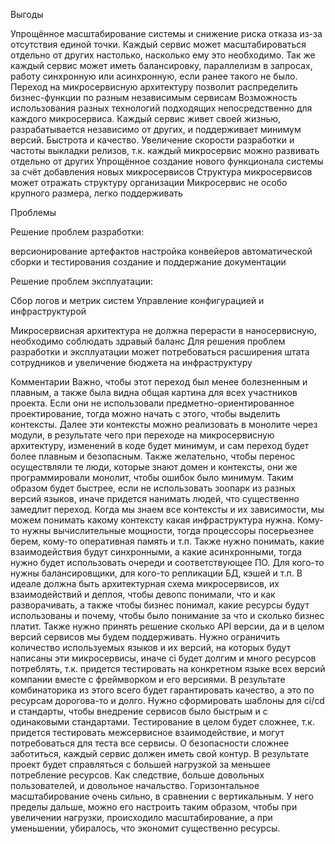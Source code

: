 Выгоды

Упрощённое масштабирование системы и снижение риска отказа из-за отсутствия единой точки. Каждый сервис может масштабироваться отдельно от других настолько, насколько ему это необходимо. Так же каждый сервис может иметь балансировку, параллелизм в запросах, работу синхронную или асинхронную, если ранее такого не было.
Переход на микросервисную архитектуру позволит распределить бизнес-функции по разным независимым сервисам
Возможность использования разных технологий подходящих непосредственно для каждого микросервиса. Каждый сервис живет своей жизнью, разрабатывается независимо от других, и поддерживает минимум версий. Быстрота и качество.
Увеличение скорости разработки и частоты выкладки релизов, т.к. каждый микросервис можно развивать отдельно от других
Упрощённое создание нового функционала системы за счёт добавления новых микросервисов
Структура микросервисов может отражать структуру организации
Микросервис не особо крупного размера, легко поддерживать


Проблемы

Решение проблем разработки:

версионирование артефактов
настройка конвейеров автоматической сборки и тестирования
создание и поддержание документации


Решение проблем эксплуатации:

Сбор логов и метрик систем
Управление конфигурацией и инфраструктурой


Микросервисная архитектура не должна перерасти в наносервисную, необходимо соблюдать здравый баланс
Для решения проблем разработки и эксплуатации может потребоваться расширения штата сотрудников и увеличение бюджета на инфраструктуру


Комментарии
Важно, чтобы этот переход был менее болезненным и плавным, а также была видна общая картина для всех участников проекта.
Если они не использовали предметно-ориентированное проектирование, тогда можно начать с этого, чтобы выделить контексты.
Далее эти контексты можно реализовать в монолите через модули, в результате чего при переходе на микросервисную архитектуру, изменений в коде будет минимум,
и сам переход будет более плавным и безопасным. Также желательно, чтобы перенос осуществляли те люди, которые знают домен и контексты, они же программировали монолит,
чтобы ошибок было минимум. Таким образом будет быстрее, если не использовать зоопарк из разных версий языков, иначе придется нанимать людей, что существенно замедлит переход.
Когда мы знаем все контексты и их зависимости, мы можем понимать какому контексту какая инфраструктура нужна. Кому-то нужны вычислительные мощности, тогда
процессоры посерьезнее берем, кому-то оперативная память и т.п. Также нужно понимать, какие взаимодействия будут синхронными, а какие асинхронными, тогда нужно будет
использовать очереди и соответствующее ПО. Для кого-то нужны балансировщики, для кого-то репликации БД, кэшей и т.п.
В идеале должна быть архитектурная схема микросервисов, их взаимодействий и деплоя, чтобы девопс понимали, что и как разворачивать, а также чтобы бизнес понимал,
какие ресурсы будут использованы и почему, чтобы было понимание за что и сколько бизнес платит.
Также нужно принять решение сколько API версии, да и в целом версий сервисов мы будем поддерживать.
Нужно ограничить количество используемых языков и их версий, на которых будут написаны эти микросервисы, иначе ci
будет долгим и много ресурсов потреблять, т.к. придется тестировать на конкретном языке всех версий компании вместе с фреймворком и его версиями.
В результате комбинаторика из этого всего будет гарантировать качество, а это по ресурсам дорогова-то и долго.
Нужно сформировать шаблоны для ci/cd и стандарты, чтобы внедрение сервисов было быстрым и с одинаковыми стандартами.
Тестирование в целом будет сложнее, т.к. придется тестировать межсервисное взаимодействие, и могут потребоваться для теста все сервисы.
О безопасности сложнее заботиться, каждый сервис должен иметь свой контур.
В результате проект будет справляться с большей нагрузкой за меньшее потребление ресурсов. Как следствие, больше довольных пользователей,
и довольное начальство. Горизонтальное масштабирование очень сильно, в сравнении с вертикальным.
У него пределы дальше, можно его настроить таким образом, чтобы при увеличении нагрузки, происходило масштабирование, а при
уменьшении, убиралось, что экономит существенно ресурсы.
